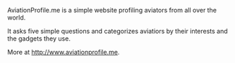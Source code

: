 AviationProfile.me is a simple website profiling aviators from all over the world.

It asks five simple questions and categorizes aviatiors by their interests and the gadgets they use.

More at http://www.aviationprofile.me.